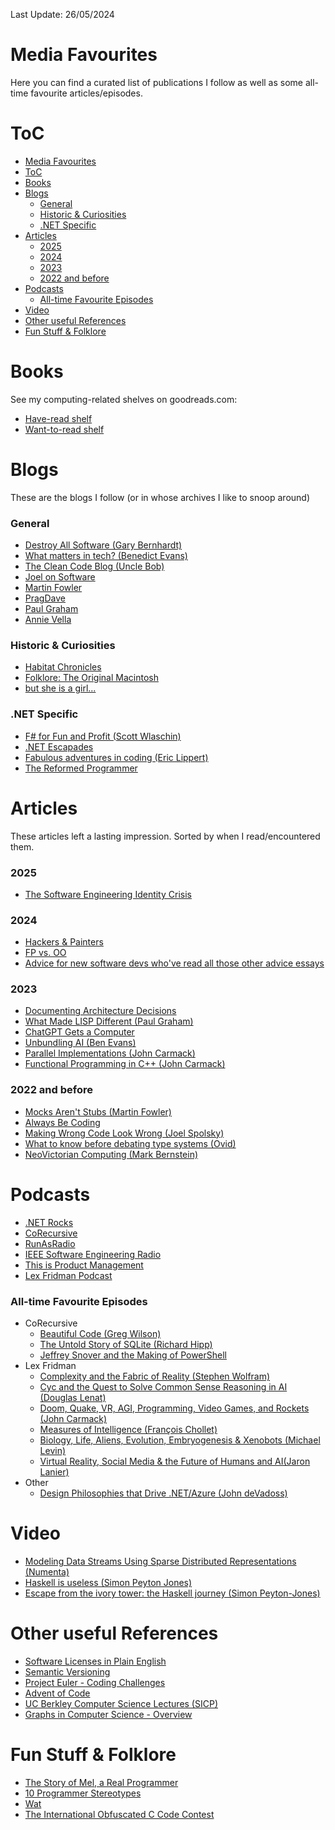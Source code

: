 Last Update: 26/05/2024

# Media Favourites

Here you can find a curated list of publications I follow as well as some all-time favourite articles/episodes.

# ToC
- [Media Favourites](#media-favourites)
- [ToC](#toc)
- [Books](#books)
- [Blogs](#blogs)
    - [General](#general)
    - [Historic \& Curiosities](#historic--curiosities)
    - [.NET Specific](#net-specific)
- [Articles](#articles)
    - [2025](#2025)
    - [2024](#2024)
    - [2023](#2023)
    - [2022 and before](#2022-and-before)
- [Podcasts](#podcasts)
    - [All-time Favourite Episodes](#all-time-favourite-episodes)
- [Video](#video)
- [Other useful References](#other-useful-references)
- [Fun Stuff \& Folklore](#fun-stuff--folklore)

# Books
See my computing-related shelves on goodreads.com:
* [Have-read shelf](https://www.goodreads.com/review/list/130923884-daniel-gorin?page=1&shelf=computing-have-read) 
* [Want-to-read shelf](https://www.goodreads.com/review/list/130923884-daniel-gorin?ref=nav_mybooks&shelf=computing-to-read)

# Blogs
These are the blogs I follow (or in whose archives I like to snoop around)

### General
* [Destroy All Software (Gary Bernhardt)](https://www.destroyallsoftware.com/blog)
* [What matters in tech? (Benedict Evans)](https://www.ben-evans.com)
* [The Clean Code Blog (Uncle Bob)](https://blog.cleancoder.com)
* [Joel on Software](https://www.joelonsoftware.com)
* [Martin Fowler](https://martinfowler.com)
* [PragDave](https://pragdave.me/blog/)
* [Paul Graham](https://www.paulgraham.com/index.html)
* [Annie Vella](https://annievella.com)

### Historic & Curiosities
* [Habitat Chronicles](http://habitatchronicles.com)
* [Folklore: The Original Macintosh](https://www.folklore.org/0-index.html)
* [but she is a girl...](https://www.rousette.org.uk)

### .NET Specific
* [F# for Fun and Profit (Scott Wlaschin)](https://fsharpforfunandprofit.com)
* [.NET Escapades](https://andrewlock.net)
* [Fabulous adventures in coding (Eric Lippert)](https://ericlippert.com/)
* [The Reformed Programmer](https://www.thereformedprogrammer.net)

# Articles
These articles left a lasting impression. Sorted by when I read/encountered them.

### 2025
* [The Software Engineering Identity Crisis](https://annievella.com/posts/the-software-engineering-identity-crisis/?utm_source=tldrnewsletter)

### 2024
* [Hackers & Painters](https://paulgraham.com/hp.html)
* [FP vs. OO](https://blog.cleancoder.com/uncle-bob/2018/04/13/FPvsOO.html)
* [Advice for new software devs who've read all those other advice essays](https://buttondown.email/hillelwayne/archive/advice-for-new-software-devs-whove-read-all-those/)

### 2023
* [Documenting Architecture Decisions](https://cognitect.com/blog/2011/11/15/documenting-architecture-decisions)
* [What Made LISP Different (Paul Graham)](https://paulgraham.com/diff.html)
* [ChatGPT Gets a Computer](https://stratechery.com/2023/chatgpt-learns-computing/)
* [Unbundling AI (Ben Evans)](https://www.ben-evans.com/benedictevans/2023/10/5/unbundling-ai)
* [Parallel Implementations (John Carmack)](http://www.sevangelatos.com/john-carmack-on-parallel-implementations/)
* [Functional Programming in C++ (John Carmack)](http://www.sevangelatos.com/john-carmack-on/)

### 2022 and before
* [Mocks Aren't Stubs (Martin Fowler)](https://martinfowler.com/articles/mocksArentStubs.html)
* [Always Be Coding](https://medium.com/always-be-coding/abc-always-be-coding-d5f8051afce2)
* [Making Wrong Code Look Wrong (Joel Spolsky)](https://www.joelonsoftware.com/2005/05/11/making-wrong-code-look-wrong/)
* [What to know before debating type systems (Ovid)](https://blogs.perl.org/users/ovid/2010/08/what-to-know-before-debating-type-systems.html)
* [NeoVictorian Computing (Mark Bernstein)](https://www.markbernstein.org/NeoVictorian.html)

# Podcasts
* [.NET Rocks](https://www.dotnetrocks.com)
* [CoRecursive](https://corecursive.com)
* [RunAsRadio](https://runasradio.com)
* [IEEE Software Engineering Radio](https://se-radio.net)
* [This is Product Management](https://tipm.disqo.com)
* [Lex Fridman Podcast](https://lexfridman.com/podcast/)

### All-time Favourite Episodes
* CoRecursive
  * [Beautiful Code (Greg Wilson)](https://corecursive.com/beautiful-code-with-greg-wilson/)
  * [The Untold Story of SQLite (Richard Hipp)](https://corecursive.com/066-sqlite-with-richard-hipp/)
  * [Jeffrey Snover and the Making of PowerShell](https://corecursive.com/building-powershell-with-jeffrey-snover/)
* Lex Fridman
  * [Complexity and the Fabric of Reality (Stephen Wolfram)](https://lexfridman.com/stephen-wolfram-3/)
  * [Cyc and the Quest to Solve Common Sense Reasoning in AI (Douglas Lenat)](https://lexfridman.com/douglas-lenat)
  * [Doom, Quake, VR, AGI, Programming, Video Games, and Rockets (John Carmack)](https://lexfridman.com/john-carmack)
  * [Measures of Intelligence (François Chollet)](https://lexfridman.com/francois-chollet-2)
  * [Biology, Life, Aliens, Evolution, Embryogenesis & Xenobots (Michael Levin)](https://lexfridman.com/michael-levin)
  * [Virtual Reality, Social Media & the Future of Humans and AI(Jaron Lanier)](https://lexfridman.com/jaron-lanier)
* Other
  * [Design Philosophies that Drive .NET/Azure (John deVadoss)](https://se-radio.net/2023/01/episode-545-john-devadoss-on-design-philosophies-that-drive-net-azure/)



# Video
* [Modeling Data Streams Using Sparse Distributed Representations (Numenta)](https://youtu.be/iNMbsvK8Q8Y?si=8e5Scuj9uZcVElhl)
* [Haskell is useless (Simon Peyton Jones)](https://youtu.be/iSmkqocn0oQ?si=Xekjgl-v0e4ULjqy)
* [Escape from the ivory tower: the Haskell journey (Simon Peyton-Jones)](https://youtu.be/re96UgMk6GQ?si=vEhbIcSkDoiA_NjE)

# Other useful References
* [Software Licenses in Plain English](https://www.tldrlegal.com)
* [Semantic Versioning](https://semver.org)
* [Project Euler - Coding Challenges](https://projecteuler.net)
* [Advent of Code](https://adventofcode.com)
* [UC Berkley Computer Science Lectures (SICP)](https://archive.org/details/ucberkeley-webcast-PL3E89002AA9B9879E?tab=collection)
* [Graphs in Computer Science - Overview](http://web.cecs.pdx.edu/~sheard/course/Cs163/Doc/Graphs.html)

# Fun Stuff & Folklore
* [The Story of Mel, a Real Programmer](https://users.cs.utah.edu/~elb/folklore/mel.html)
* [10 Programmer Stereotypes](https://www.youtube.com/watch?v=_k-F-MMvQV4)
* [Wat](https://www.destroyallsoftware.com/talks/wat)
* [The International Obfuscated C Code Contest](https://www.ioccc.org)
